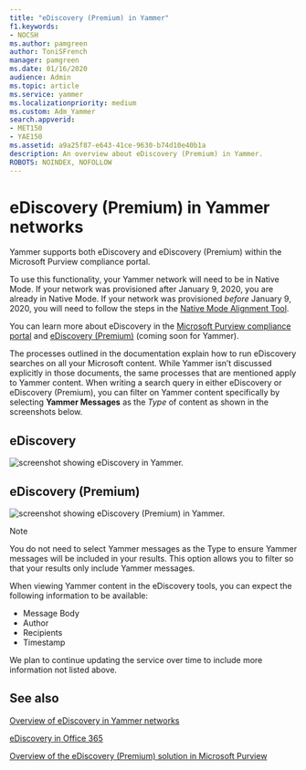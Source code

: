 ```yaml
---
title: "eDiscovery (Premium) in Yammer"
f1.keywords:
- NOCSH
ms.author: pamgreen
author: ToniSFrench
manager: pamgreen
ms.date: 01/16/2020
audience: Admin
ms.topic: article
ms.service: yammer
ms.localizationpriority: medium
ms.custom: Adm_Yammer
search.appverid: 
- MET150
- YAE150
ms.assetid: a9a25f87-e643-41ce-9630-b74d10e40b1a
description: An overview about eDiscovery (Premium) in Yammer.
ROBOTS: NOINDEX, NOFOLLOW 
---
```


# eDiscovery (Premium) in Yammer networks

Yammer supports both eDiscovery and eDiscovery (Premium) within the Microsoft Purview compliance portal.

To use this functionality, your Yammer network will need to be in Native Mode. If your network was provisioned after January 9, 2020, you are already in Native Mode. If your network was provisioned *before* January 9, 2020, you will need to follow the steps in the [Native Mode Alignment Tool](../configure-your-yammer-network/overview-native-mode.md).

You can learn more about eDiscovery in the [Microsoft Purview compliance portal](/microsoft-365/) and [eDiscovery (Premium)](advanced-ediscovery.md) (coming soon for Yammer).

The processes outlined in the documentation explain how to run eDiscovery searches on all your Microsoft content. While Yammer isn’t discussed explicitly in those documents, the same processes that are mentioned apply to Yammer content. When writing a search query in either eDiscovery or eDiscovery (Premium), you can filter on Yammer content specifically by selecting **Yammer Messages** as the *Type* of content as shown in the screenshots below.

## eDiscovery

![screenshot showing eDiscovery in Yammer.](../media/kb/yam-ediscovery.png)

## eDiscovery (Premium)

![screenshot showing eDiscovery (Premium) in Yammer.](../media/yammer-advanced-ediscovery.png)

> [!NOTE]
> You do not need to select Yammer messages as the Type to ensure Yammer messages will be included in your results. This option allows you to filter so that your results only include Yammer messages.

When viewing Yammer content in the eDiscovery tools, you can expect the following information to be available:

- Message Body
- Author
- Recipients
- Timestamp

We plan to continue updating the service over time to include more information not listed above.

## See also

[Overview of eDiscovery in Yammer networks](overview-of-ediscovery.md)

[eDiscovery in Office 365](/office365/securitycompliance/ediscovery)

[Overview of the eDiscovery (Premium) solution in Microsoft Purview](/office365/securitycompliance/office-365-advanced-ediscovery)